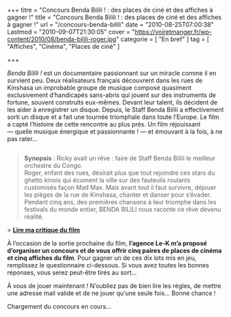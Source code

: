+++
titre = "Concours Benda Bilili ! : des places de ciné et des affiches à gagner !"
title = "Concours Benda Bilili ! : des places de ciné et des affiches à gagner !"
url = "/concours-benda-bilili"
date = "2010-08-25T07:00:38"
Lastmod = "2010-09-07T21:30:05"
cover = "https://voiretmanger.fr/wp-content/2010/08/benda-bilili-roger.jpg"
categorie = [ "En bref" ]
tag = [ "Affiches", "Cinéma", "Places de ciné" ]

+++

<p><em>Benda Bilili !</em> est un documentaire passionnant sur un miracle comme il en survient peu. Deux réalisateurs français découvrent dans les rues de Kinshasa un improbable groupe de musique composé quasiment exclusivement d&rsquo;handicapés sans-abris qui jouent sur des instruments de fortune, souvent construits eux-mêmes. Devant leur talent, ils décident de les aider à enregistrer un disque. Depuis, le Staff Benda Bilili a effectivement sorti un disque et a fait une tournée triomphale dans toute l&rsquo;Europe. Le film a capté l&rsquo;histoire de cette rencontre au plus près. Un film réjouissant — quelle musique énergique et passionnante ! — et émouvant à la fois, à ne pas rater…</p>
<div style="text-align: center;"><a href="http://www.allocine.fr/film/fichefilm_gen_cfilm=180606.html"><img src="https://voiretmanger.fr/wp-content/2010/07/benda-bilili-barret-tullaye.jpg" alt="" /></a></div>
<blockquote>
<p><strong>Synopsis</strong> : Ricky avait un rêve : faire de Staff Benda Bilili le meilleur orchestre du Congo.<br />
Roger, enfant des rues, désirait plus que tout rejoindre ces stars du ghetto kinois qui écument la ville sur des fauteuils roulants customisés façon Mad Max. Mais avant tout il faut survivre, déjouer les pièges de la rue de Kinshasa, chanter et danser pour s&rsquo;évader. Pendant cinq ans, des premières chansons à leur triomphe dans les festivals du monde entier, BENDA BILILI nous raconte ce rêve devenu réalité.</p>
</blockquote>
<p>&gt; <strong><a href="https://voiretmanger.fr/2010/07/29/benda-bilili-barret-tullaye/">Lire ma critique du film</a></strong></p>
<p>À l&rsquo;occasion de la sortie prochaine du film, <strong>l&rsquo;agence Le-K m&rsquo;a proposé d&rsquo;organiser un concours et de vous offrir cinq paires de places de cinéma et cinq affiches du film</strong>. Pour gagner un de ces dix lots mis en jeu, remplissez le questionnaire ci-dessous. Si vous avez toutes les bonnes réponses, vous serez peut-être tirés au sort…</p>
<p>À vous de jouer maintenant ! N&rsquo;oubliez pas de bien lire les règles, de mettre une adresse mail valide et de ne jouer qu&rsquo;une seule fois… Bonne chance !</p>
<p>Chargement du concours en cours&#8230;</p>

